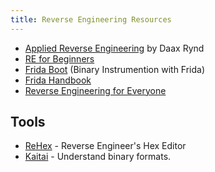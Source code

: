 ```yaml
---
title: Reverse Engineering Resources
---
```


* [Applied Reverse Engineering](https://revers.engineering/applied-reverse-engineering-series/) by Daax Rynd
* [RE for Beginners](https://beginners.re/)
* [Frida Boot](https://github.com/leonjza/frida-boot#quickstart) (Binary
  Instrumention with Frida)
* [Frida Handbook](https://learnfrida.info/)
* [Reverse Engineering for Everyone](https://0xinfection.github.io/reversing/)

## Tools

* [ReHex](https://github.com/solemnwarning/rehex) - Reverse Engineer's Hex
  Editor
* [Kaitai](https://kaitai.io/) - Understand binary formats.
